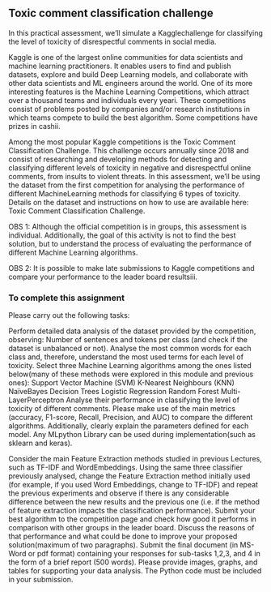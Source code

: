 ## Toxic comment classification challenge
In this practical assessment, we’ll simulate a Kagglechallenge for classifying the level of toxicity of disrespectful comments in social media.

Kaggle is one of the largest online communities for data scientists and machine learning practitioners. It enables users to find and publish datasets, explore and build Deep Learning models, and collaborate with other data scientists and ML engineers around the world. One of its more interesting features is the Machine Learning Competitions, which attract over a thousand teams and individuals every yeari. These competitions consist of problems posted by companies and/or research institutions in which teams compete to build the best algorithm. Some competitions have prizes in cashii.

Among the most popular Kaggle competitions is the Toxic Comment Classification Challenge. This challenge occurs annually since 2018 and consist of researching and developing methods for detecting and classifying different levels of toxicity in negative and disrespectful online comments, from insults to violent threats. In this assessment, we’ll be using the dataset from the first competition for analysing the performance of different MachineLearning methods for classifying 6 types of toxicity. Details on the dataset and instructions on how to use are available here: Toxic Comment Classification Challenge.

OBS 1: Although the official competition is in groups, this assessment is individual. Additionally, the goal of this activity is not to find the best solution, but to understand the process of evaluating the performance of different Machine Learning algorithms.

OBS 2: It is possible to make late submissions to Kaggle competitions and compare your performance to the leader board resultsiii.

### To complete this assignment
Please carry out the following tasks:

Perform detailed data analysis of the dataset provided by the competition, observing:
Number of sentences and tokens per class (and check if the dataset is unbalanced or not).
Analyse the most common words for each class and, therefore, understand the most used terms for each level of toxicity.
Select three Machine Learning algorithms among the ones listed below(many of these methods were explored in this module and previous ones):
Support Vector Machine (SVM)
K-Nearest Neighbours (KNN)
NaïveBayes
Decision Trees
Logistic Regression
Random Forest
Multi-LayerPerceptron
Analyse their performance in classifying the level of toxicity of different comments. Please make use of the main metrics (accuracy, F1-score, Recall, Precision, and AUC) to compare the different algorithms. Additionally, clearly explain the parameters defined for each model. Any MLpython Library can be used during implementation(such as sklearn and keras).

Consider the main Feature Extraction methods studied in previous Lectures, such as TF-IDF and WordEmbeddings. Using the same three classifier previously analysed, change the Feature Extraction method initially used (for example, if you used Word Embeddings, change to TF-IDF) and repeat the previous experiments and observe if there is any considerable difference between the new results and the previous one (i.e. if the method of feature extraction impacts the classification performance).
Submit your best algorithm to the competition page and check how good it performs in comparison with other groups in the leader board. Discuss the reasons of that performance and what could be done to improve your proposed solution(maximum of two paragraphs).
Submit the final document (in MS-Word or pdf format) containing your responses for sub-tasks 1,2,3, and 4 in the form of a brief report (500 words). Please provide images, graphs, and tables for supporting your data analysis. The Python code must be included in your submission.
